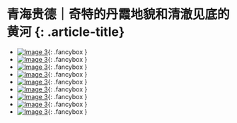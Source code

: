 # 青海贵德｜奇特的丹霞地貌和清澈见底的黄河 {: .article-title}

<div class="grid cards" markdown>

- [![Image 3](6a4e7d12-3490-498c-8cc7-2985741c69e7.jpg)](6a4e7d12-3490-498c-8cc7-2985741c69e7.jpg){: .fancybox }
- [![Image 3](6114fbb9-f2c8-47c8-8cbf-a34b18919e56.jpg)](6114fbb9-f2c8-47c8-8cbf-a34b18919e56.jpg){: .fancybox }
- [![Image 3](1cfb6cbc-0251-4c71-be2e-e9130d360aad.jpg)](1cfb6cbc-0251-4c71-be2e-e9130d360aad.jpg){: .fancybox }
- [![Image 3](f0578c06-ec62-455e-8012-31aeaafb1a98.jpg)](f0578c06-ec62-455e-8012-31aeaafb1a98.jpg){: .fancybox }
- [![Image 3](930e86f3-4552-4f1d-97ac-30b09066b599.jpg)](930e86f3-4552-4f1d-97ac-30b09066b599.jpg){: .fancybox }
- [![Image 3](ac842bd6-0d85-4aba-b9cc-6a4b3cfd7886.jpg)](ac842bd6-0d85-4aba-b9cc-6a4b3cfd7886.jpg){: .fancybox }
- [![Image 3](8d3f777d-e480-4217-9047-1be9cf7d1b45.jpg)](8d3f777d-e480-4217-9047-1be9cf7d1b45.jpg){: .fancybox }
- [![Image 3](83b1c5cc-bdce-4ace-a028-0533087cc2c7.jpg)](83b1c5cc-bdce-4ace-a028-0533087cc2c7.jpg){: .fancybox }
- [![Image 3](c7aceb65-ad94-4eef-95cf-ae0edc365a1d.jpg)](c7aceb65-ad94-4eef-95cf-ae0edc365a1d.jpg){: .fancybox }


</div>